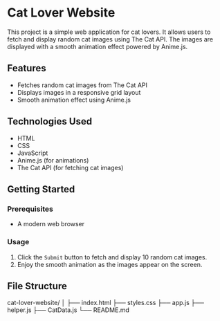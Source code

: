 # Cat Lover Website

This project is a simple web application for cat lovers. It allows users to fetch and display random cat images using The Cat API. The images are displayed with a smooth animation effect powered by Anime.js.

## Features

- Fetches random cat images from The Cat API
- Displays images in a responsive grid layout
- Smooth animation effect using Anime.js

## Technologies Used

- HTML
- CSS
- JavaScript
- Anime.js (for animations)
- The Cat API (for fetching cat images)

## Getting Started

### Prerequisites

- A modern web browser


### Usage

1. Click the `Submit` button to fetch and display 10 random cat images.
2. Enjoy the smooth animation as the images appear on the screen.

## File Structure

cat-lover-website/
│
├── index.html
├── styles.css
├── app.js
├── helper.js
├── CatData.js
└── README.md
